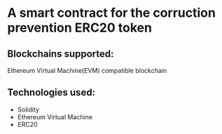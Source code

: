 # A smart contract for the corruction prevention ERC20 token

## Blockchains supported:
Ethereum Virtual Machine(EVM) compatible blockchain


## Technologies used:
* Solidity
* Ethereum Virtual Machine
* ERC20


